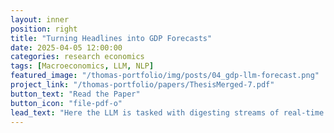 ```yaml
---
layout: inner
position: right
title: "Turning Headlines into GDP Forecasts"
date: 2025-04-05 12:00:00
categories: research economics
tags: [Macroeconomics, LLM, NLP]
featured_image: "/thomas-portfolio/img/posts/04_gdp-llm-forecast.png"
project_link: "/thomas-portfolio/papers/ThesisMerged-7.pdf"
button_text: "Read the Paper"
button_icon: "file-pdf-o"
lead_text: "Here the LLM is tasked with digesting streams of real-time news and transforming them into quantitative forecasts of annual GDP growth. Benchmarked against the IMF, its predictions prove surprisingly competitive — and often more accurate for major economies. (Second part of the paper linked.)"
---
```

